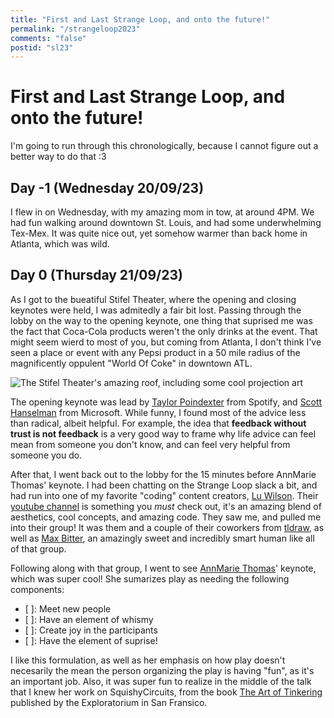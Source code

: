 ```yaml
---
title: "First and Last Strange Loop, and onto the future!"
permalink: "/strangeloop2023"
comments: "false"
postid: "sl23"
---
```


# First and Last Strange Loop, and onto the future!

I'm going to run through this chronologically, because I cannot figure out a better way to do that :3

## Day -1 (Wednesday 20/09/23)

I flew in on Wednesday, with my amazing mom in tow, at around 4PM. We had fun walking around downtown St. Louis, and had some underwhelming Tex-Mex. It was quite nice out, yet somehow 
warmer than back home in Atlanta, which was wild.

## Day 0 (Thursday 21/09/23)

As I got to the bueatiful Stifel Theater, where the opening and closing keynotes were held, I was admitedly a fair bit lost. Passing through the lobby on the way to the opening keynote, 
one thing that suprised me was the fact that Coca-Cola products weren't the only drinks at the event. That might seem wierd to most of you, but coming from Atlanta, I don't think
I've seen a place or event with any Pepsi product in a 50 mile radius of the magnificently oppulent "World Of Coke" in downtown ATL. 

![The Stifel Theater's amazing roof, including some cool projection art](/static/SL23stifeltheater.jpg)

The opening keynote was lead by [Taylor Poindexter](https://www.poindexter.dev/) from Spotify, and [Scott Hanselman](https://www.hanselman.com/) from Microsoft. 
While funny, I found most of the advice less than radical, albeit helpful. For example, the idea that **feedback without trust is not feedback** is a very good way to frame why
life advice can feel mean from someone you don't know, and can feel very helpful from someone you do. 

After that, I went back out to the lobby for the 15 minutes before AnnMarie Thomas' keynote. I had been chatting on the Strange Loop slack a bit, and had run into one of my favorite
"coding" content creators, [Lu Wilson](https://github.com/TodePond). Their [youtube channel](https://www.youtube.com/@TodePond) is something you *must* check out,
it's an amazing blend of aesthetics, cool concepts, and amazing code. They saw me, and pulled me into their group! It was them and a couple of their coworkers from [tldraw](https://tldraw.com),
as well as [Max Bitter](https://maxbittker.com), an amazingly sweet and incredibly smart human like all of that group. 

Following along with that group, I went to see [AnnMarie Thomas](https://www.annmarie-thomas.com/)' keynote, which was super cool! She sumarizes play as needing the following components:

- [ ]: Meet new people
- [ ]: Have an element of whismy
- [ ]: Create joy in the participants
- [ ]: Have the element of suprise!

I like this formulation, as well as her emphasis on how play doesn't necesarily the mean the person organizing the play is having "fun", as it's an important job.
Also, it was super fun to realize in the middle of the talk that I knew her work on SquishyCircuits, from the book [The Art of Tinkering](https://www.exploratoriumstore.com/products/the-art-of-tinkering?variant=2827613444)
published by the Exploratorium in San Fransico.
